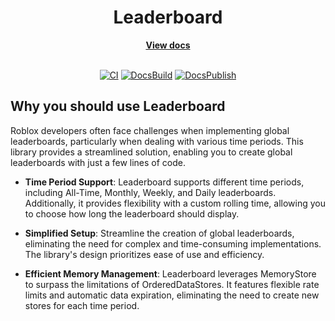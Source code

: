 
<!-- DocsPublish should be Release -->


<div align="center">
	<h1>Leaderboard</h1>
	<a href="https://arxk.io/Leaderboard/"><strong>View docs</strong></a>
</div>

<br />

<center>

[![CI](https://github.com/arxkdev/Leaderboard/actions/workflows/ci.yaml/badge.svg)](https://github.com/arxkdev/Leaderboard/actions/workflows/ci.yaml)
[![DocsBuild](https://github.com/arxkdev/Leaderboard/actions/workflows/docs.yaml/badge.svg)](https://github.com/arxkdev/Leaderboard/actions/workflows/docs.yaml)
[![DocsPublish](https://github.com/arxkdev/Leaderboard/actions/workflows/pages/pages-build-deployment/badge.svg)](https://github.com/arxkdev/Leaderboard/actions/workflows/pages/pages-build-deployment)

</center>

## Why you should use Leaderboard

Roblox developers often face challenges when implementing global leaderboards, particularly when dealing with various time periods. This library provides a streamlined solution, enabling you to create global leaderboards with just a few lines of code.

- **Time Period Support**: Leaderboard supports different time periods, including All-Time, Monthly, Weekly, and Daily leaderboards. Additionally, it provides flexibility with a custom rolling time, allowing you to choose how long the leaderboard should display.

- **Simplified Setup**: Streamline the creation of global leaderboards, eliminating the need for complex and time-consuming implementations. The library's design prioritizes ease of use and efficiency.

- **Efficient Memory Management**: Leaderboard leverages MemoryStore to surpass the limitations of OrderedDataStores. It features flexible rate limits and automatic data expiration, eliminating the need to create new stores for each time period.